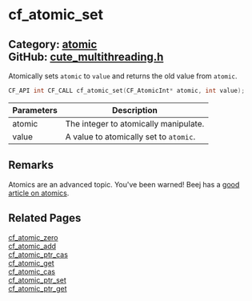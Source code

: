 [](../header.md ':include')

# cf_atomic_set

Category: [atomic](/api_reference?id=atomic)  
GitHub: [cute_multithreading.h](https://github.com/RandyGaul/cute_framework/blob/master/include/cute_multithreading.h)  
---

Atomically sets `atomic` to `value` and returns the old value from `atomic`.

```cpp
CF_API int CF_CALL cf_atomic_set(CF_AtomicInt* atomic, int value);
```

Parameters | Description
--- | ---
atomic | The integer to atomically manipulate.
value | A value to atomically set to `atomic`.

## Remarks

Atomics are an advanced topic. You've been warned! Beej has a [good article on atomics](https://beej.us/guide/bgc/html/split/chapter-atomics.html).

## Related Pages

[cf_atomic_zero](/atomic/cf_atomic_zero.md)  
[cf_atomic_add](/atomic/cf_atomic_add.md)  
[cf_atomic_ptr_cas](/atomic/cf_atomic_ptr_cas.md)  
[cf_atomic_get](/atomic/cf_atomic_get.md)  
[cf_atomic_cas](/atomic/cf_atomic_cas.md)  
[cf_atomic_ptr_set](/atomic/cf_atomic_ptr_set.md)  
[cf_atomic_ptr_get](/atomic/cf_atomic_ptr_get.md)  
